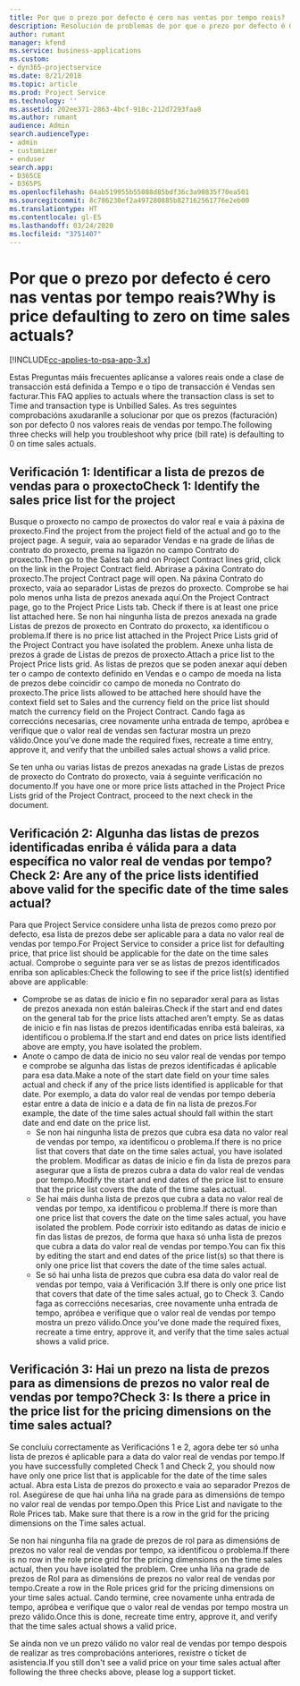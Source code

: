 ```yaml
---
title: Por que o prezo por defecto é cero nas ventas por tempo reais?
description: Resolución de problemas de por que o prezo por defecto é 0 nas vendas por tempo reais.
author: rumant
manager: kfend
ms.service: business-applications
ms.custom:
- dyn365-projectservice
ms.date: 8/21/2018
ms.topic: article
ms.prod: Project Service
ms.technology: ''
ms.assetid: 202ee371-2863-4bcf-918c-212d7293faa8
ms.author: rumant
audience: Admin
search.audienceType:
- admin
- customizer
- enduser
search.app:
- D365CE
- D365PS
ms.openlocfilehash: 04ab519955b55088d85bdf36c3a90835f70ea501
ms.sourcegitcommit: 8c786230ef2a497280885b827162561776e2eb00
ms.translationtype: HT
ms.contentlocale: gl-ES
ms.lasthandoff: 03/24/2020
ms.locfileid: "3751407"
---
```

# <a name="why-is-price-defaulting-to-zero-on-time-sales-actuals"></a><span data-ttu-id="927cb-103">Por que o prezo por defecto é cero nas ventas por tempo reais?</span><span class="sxs-lookup"><span data-stu-id="927cb-103">Why is price defaulting to zero on time sales actuals?</span></span>

[!INCLUDE[cc-applies-to-psa-app-3.x](../includes/cc-applies-to-psa-app-3x.md)]

<span data-ttu-id="927cb-104">Estas Preguntas máis frecuentes aplícanse a valores reais onde a clase de transacción está definida a Tempo e o tipo de transacción é Vendas sen facturar.</span><span class="sxs-lookup"><span data-stu-id="927cb-104">This FAQ applies to actuals where the transaction class is set to Time and transaction type is Unbilled Sales.</span></span> <span data-ttu-id="927cb-105">As tres seguintes comprobacións axudaranlle a solucionar por que os prezos (facturación) son por defecto 0 nos valores reais de vendas por tempo.</span><span class="sxs-lookup"><span data-stu-id="927cb-105">The following three checks will help you troubleshoot why price (bill rate) is defaulting to 0 on time sales actuals.</span></span>

## <a name="check-1-identify-the-sales-price-list-for-the-project"></a><span data-ttu-id="927cb-106">Verificación 1: Identificar a lista de prezos de vendas para o proxecto</span><span class="sxs-lookup"><span data-stu-id="927cb-106">Check 1: Identify the sales price list for the project</span></span>

<span data-ttu-id="927cb-107">Busque o proxecto no campo de proxectos do valor real e vaia á páxina de proxecto.</span><span class="sxs-lookup"><span data-stu-id="927cb-107">Find the project from the project field of the actual and go to the project page.</span></span> <span data-ttu-id="927cb-108">A seguir, vaia ao separador Vendas e na grade de liñas de contrato do proxecto, prema na ligazón no campo Contrato do proxecto.</span><span class="sxs-lookup"><span data-stu-id="927cb-108">Then go to the Sales tab and on Project Contract lines grid, click on the link in the Project Contract field.</span></span> <span data-ttu-id="927cb-109">Abrirase a páxina Contrato do proxecto.</span><span class="sxs-lookup"><span data-stu-id="927cb-109">The project Contract page will open.</span></span> <span data-ttu-id="927cb-110">Na páxina Contrato do proxecto, vaia ao separador Listas de prezos do proxecto. Comprobe se hai polo menos unha lista de prezos anexada aquí.</span><span class="sxs-lookup"><span data-stu-id="927cb-110">On the Project Contract page, go to the Project Price Lists tab. Check if there is at least one price list attached here.</span></span> <span data-ttu-id="927cb-111">Se non hai ningunha lista de prezos anexada na grade Listas de prezos de proxecto en Contrato do proxecto, xa identificou o problema.</span><span class="sxs-lookup"><span data-stu-id="927cb-111">If there is no price list attached in the Project Price Lists grid of the Project Contract you have isolated the problem.</span></span> <span data-ttu-id="927cb-112">Anexe unha lista de prezos á grade de Listas de prezos de proxecto.</span><span class="sxs-lookup"><span data-stu-id="927cb-112">Attach a price list to the Project Price lists grid.</span></span> <span data-ttu-id="927cb-113">As listas de prezos que se poden anexar aquí deben ter o campo de contexto definido en Vendas e o campo de moeda na lista de prezos debe coincidir co campo de moneda no Contrato do proxecto.</span><span class="sxs-lookup"><span data-stu-id="927cb-113">The price lists allowed to be attached here should have the context field set to Sales and the currency field on the price list should match the currency field on the Project Contract.</span></span> <span data-ttu-id="927cb-114">Cando faga as correccións necesarias, cree novamente unha entrada de tempo, apróbea e verifique que o valor real de vendas sen facturar mostra un prezo válido.</span><span class="sxs-lookup"><span data-stu-id="927cb-114">Once you’ve done made the required fixes, recreate a time entry, approve it, and verify that the unbilled sales actual shows a valid price.</span></span> 

<span data-ttu-id="927cb-115">Se ten unha ou varias listas de prezos anexadas na grade Listas de prezos de proxecto do Contrato do proxecto, vaia á seguinte verificación no documento.</span><span class="sxs-lookup"><span data-stu-id="927cb-115">If you have one or more price lists attached in the Project Price Lists grid of the Project Contract, proceed to the next check in the document.</span></span>

## <a name="check-2-are-any-of-the-price-lists-identified-above-valid-for-the-specific-date-of-the-time-sales-actual"></a><span data-ttu-id="927cb-116">Verificación 2: Algunha das listas de prezos identificadas enriba é válida para a data específica no valor real de vendas por tempo?</span><span class="sxs-lookup"><span data-stu-id="927cb-116">Check 2: Are any of the price lists identified above valid for the specific date of the time sales actual?</span></span>

<span data-ttu-id="927cb-117">Para que Project Service considere unha lista de prezos como prezo por defecto, esa lista de prezos debe ser aplicable para a data no valor real de vendas por tempo.</span><span class="sxs-lookup"><span data-stu-id="927cb-117">For Project Service to consider a price list for defaulting price, that price list should be applicable for the date on the time sales actual.</span></span> <span data-ttu-id="927cb-118">Comprobe o seguinte para ver se as listas de prezos identificados enriba son aplicables:</span><span class="sxs-lookup"><span data-stu-id="927cb-118">Check the following to see if the price list(s) identified above are applicable:</span></span>
- <span data-ttu-id="927cb-119">Comprobe se as datas de inicio e fin no separador xeral para as listas de prezos anexada non están baleiras.</span><span class="sxs-lookup"><span data-stu-id="927cb-119">Check if the start and end dates on the general tab for the price lists attached aren’t empty.</span></span> <span data-ttu-id="927cb-120">Se as datas de inicio e fin nas listas de prezos identificadas enriba está baleiras, xa identificou o problema.</span><span class="sxs-lookup"><span data-stu-id="927cb-120">If the start and end dates on price lists identified above are empty, you have isolated the problem.</span></span> 
- <span data-ttu-id="927cb-121">Anote o campo de data de inicio no seu valor real de vendas por tempo e comprobe se algunha das listas de prezos identificadas é aplicable para esa data.</span><span class="sxs-lookup"><span data-stu-id="927cb-121">Make a note of the start date field on your time sales actual and check if any of the price lists identified is applicable for that date.</span></span> <span data-ttu-id="927cb-122">Por exemplo, a data do valor real de vendas por tempo debería estar entre a data de inicio e a data de fin na lista de prezos.</span><span class="sxs-lookup"><span data-stu-id="927cb-122">For example, the date of the time sales actual should fall within the start date and end date on the price list.</span></span> 
    - <span data-ttu-id="927cb-123">Se non hai ningunha lista de prezos que cubra esa data no valor real de vendas por tempo, xa identificou o problema.</span><span class="sxs-lookup"><span data-stu-id="927cb-123">If there is no price list that covers that date on the time sales actual, you have isolated the problem.</span></span> <span data-ttu-id="927cb-124">Modificar as datas de inicio e fin da lista de prezos para asegurar que a lista de prezos cubra a data do valor real de vendas por tempo.</span><span class="sxs-lookup"><span data-stu-id="927cb-124">Modify the start and end dates of the price list to ensure that the price list covers the date of the time sales actual.</span></span> 
    - <span data-ttu-id="927cb-125">Se hai máis dunha lista de prezos que cubra a data no valor real de vendas por tempo, xa identificou o problema.</span><span class="sxs-lookup"><span data-stu-id="927cb-125">If there is more than one price list that covers the date on the time sales actual, you have isolated the problem.</span></span> <span data-ttu-id="927cb-126">Pode corrixir isto editando as datas de inicio e fin das listas de prezos, de forma que haxa só unha lista de prezos que cubra a data do valor real de vendas por tempo.</span><span class="sxs-lookup"><span data-stu-id="927cb-126">You can fix this by editing the start and end dates of the price list(s) so that there is only one price list that covers the date of the time sales actual.</span></span> 
    - <span data-ttu-id="927cb-127">Se só hai unha lista de prezos que cubra esa data do valor real de vendas por tempo, vaia á Verificación 3.</span><span class="sxs-lookup"><span data-stu-id="927cb-127">If there is only one price list that covers that date of the time sales actual, go to Check 3.</span></span>
<span data-ttu-id="927cb-128">Cando faga as correccións necesarias, cree novamente unha entrada de tempo, apróbea e verifique que o valor real de vendas por tempo mostra un prezo válido.</span><span class="sxs-lookup"><span data-stu-id="927cb-128">Once you’ve done made the required fixes, recreate a time entry, approve it, and verify that the time sales actual shows a valid price.</span></span>

## <a name="check-3-is-there-a-price-in-the-price-list-for-the-pricing-dimensions-on-the-time-sales-actual"></a><span data-ttu-id="927cb-129">Verificación 3: Hai un prezo na lista de prezos para as dimensions de prezos no valor real de vendas por tempo?</span><span class="sxs-lookup"><span data-stu-id="927cb-129">Check 3: Is there a price in the price list for the pricing dimensions on the time sales actual?</span></span>

<span data-ttu-id="927cb-130">Se concluíu correctamente as Verificacións 1 e 2, agora debe ter só unha lista de prezos é aplicable para a data do valor real de vendas por tempo.</span><span class="sxs-lookup"><span data-stu-id="927cb-130">If you have successfully completed Check 1 and Check 2, you should now have only one price list that is applicable for the date of the time sales actual.</span></span> <span data-ttu-id="927cb-131">Abra esta Lista de prezos do proxecto e vaia ao separador Prezos de rol. Asegúrese de que hai unha liña na grade para as dimensións de tempo no valor real de vendas por tempo.</span><span class="sxs-lookup"><span data-stu-id="927cb-131">Open this Price List and navigate to the Role Prices tab. Make sure that there is a row in the grid for the pricing dimensions on the Time sales actual.</span></span>

<span data-ttu-id="927cb-132">Se non hai ningunha fila na grade de prezos de rol para as dimensións de prezos no valor real de vendas por tempo, xa identificou o problema.</span><span class="sxs-lookup"><span data-stu-id="927cb-132">If there is no row in the role price grid for the pricing dimensions on the time sales actual, then you have isolated the problem.</span></span> <span data-ttu-id="927cb-133">Cree unha liña na grade de prezos de Rol para as dimensións de prezos no valor real de vendas por tempo.</span><span class="sxs-lookup"><span data-stu-id="927cb-133">Create a row in the Role prices grid for the pricing dimensions on your time sales actual.</span></span> <span data-ttu-id="927cb-134">Cando termine, cree novamente unha entrada de tempo, apróbea e verifique que o valor real de vendas por tempo mostra un prezo válido.</span><span class="sxs-lookup"><span data-stu-id="927cb-134">Once this is done, recreate time entry, approve it, and verify that the time sales actual shows a valid price.</span></span>

<span data-ttu-id="927cb-135">Se aínda non ve un prezo válido no valor real de vendas por tempo despois de realizar as tres comprobacións anteriores, rexistre o tícket de asistencia.</span><span class="sxs-lookup"><span data-stu-id="927cb-135">If you still don't see a valid price on your time sales actual after following the three checks above, please log a support ticket.</span></span> 

